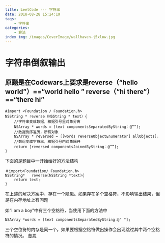 ```yaml
---
title: LeetCode --- 字符串
date: 2018-08-28 15:24:10
tags:
    - 字符串
categories: 
    - 算法
index_img: /images/CoverImage/wallhaven-j5xlow.jpg
---
```


# 字符串倒叙输出

## 原题是在Codewars上要求是reverse（“hello world”）==“world hello ”   reverse（“hi there”）==“there hi”

```Head
#import <Foundation / Foundation.h>
NSString * reverse（NSString * text）{
    //字符串变成数据，根据引号里对象分离
    NSArray * words = [text componentsSeparatedByString：@“”];
    //数据倒序遍历，所有对象
    NSArray * reversed = [[words reverseObjectEnumerator] allObjects];
    //数组变成字符串，根据引号内对象隔开
    return [reversed componentsJoinedByString：@“”];
}
```

<!-- more -->

下面的是题目中一开始给好的方法结构

```Head
＃import<Foundation/ Foundation.h>
NSString*   reverse(NSString *text){
    return text;
}
```

在上述的解决方案中，存在一个隐患。如果存在多个空格符，不影响输出结果，但是在内存地址上有问题

如“I am a boy”中有三个空格符，当使用下面的方法中

```Head
NSArray *words = [text componentsSeparatedByString:@" "];
```

三个空位符的内存是同一个，如果要根据空格符做出操作会出现跳过其中两个空格符的情况。
[参考](https://blog.csdn.net/leikezhu1981/article/details/16802635)
